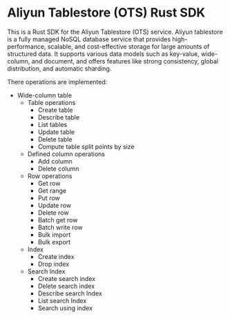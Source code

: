 # Aliyun Tablestore (OTS) Rust SDK

This is a Rust SDK for the Aliyun Tablestore (OTS) service. Aliyun tablestore is a fully managed NoSQL database service that provides high-performance, scalable, and cost-effective storage for large amounts of structured data. It supports various data models such as key-value, wide-column, and document, and offers features like strong consistency, global distribution, and automatic sharding.

There operations are implemented:

- Wide-column table
  - Table operations
    - Create table
    - Describe table
    - List tables
    - Update table
    - Delete table
    - Compute table split points by size
  - Defined column operations
    - Add column
    - Delete column
  - Row operations
    - Get row
    - Get range
    - Put row
    - Update row
    - Delete row
    - Batch get row
    - Batch write row
    - Bulk import
    - Bulk export
  - Index
    - Create index
    - Drop index
  - Search Index
    - Create search index
    - Delete search index
    - Describe search Index
    - List search Index
    - Search using index
